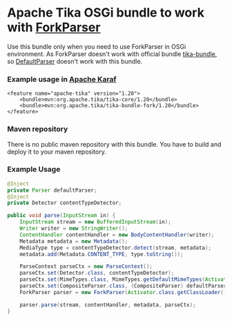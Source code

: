 # Apache Tika OSGi bundle to work with [ForkParser](http://tika.apache.org/1.13/api/org/apache/tika/fork/ForkParser.html)
Use this bundle only when you need to use ForkParser in OSGi environment.
As ForkParser doesn't work with official bundle [tika-bundle](http://repo1.maven.org/maven2/org/apache/tika/tika-bundle/), so [DefaultParser](http://tika.apache.org/1.13/api/org/apache/tika/parser/DefaultParser.html) doesn't work with this bundle.

### Example usage in [Apache Karaf](http://karaf.apache.org/)
    <feature name="apache-tika" version="1.20">
        <bundle>mvn:org.apache.tika/tika-core/1.20</bundle>
        <bundle>mvn:org.apache.tika/tika-bundle-fork/1.20</bundle>
    </feature>

### Maven repository
There is no public maven repository with this bundle. You have to build and deploy it to your maven repository.

### Example Usage
``` java
@Inject
private Parser defaultParser;
@Inject
private Detector contentTypeDetector;

public void parse(InputStream in) {
    InputStream stream = new BufferedInputStream(in);
    Writer writer = new StringWriter();
    ContentHandler contentHandler = new BodyContentHandler(writer);
    Metadata metadata = new Metadata();
    MediaType type = contentTypeDetector.detect(stream, metadata);
    metadata.add(Metadata.CONTENT_TYPE, type.toString());

    ParseContext parseCtx = new ParseContext();
    parseCtx.set(Detector.class, contentTypeDetector);
    parseCtx.set(MimeTypes.class, MimeTypes.getDefaultMimeTypes(Activator.class.getClassLoader()));
    parseCtx.set(CompositeParser.class, (CompositeParser) defaultParser);
    ForkParser parser = new ForkParser(Activator.class.getClassLoader(), defaultParser);

    parser.parse(stream, contentHandler, metadata, parseCtx);
}
```
